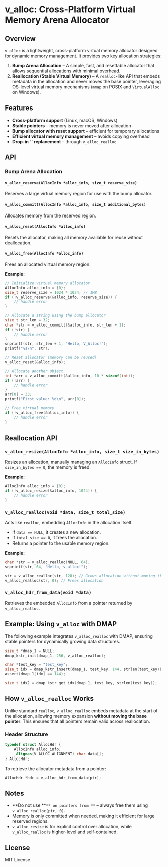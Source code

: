 # v\_alloc: Cross-Platform Virtual Memory Arena Allocator

## Overview

`v_alloc` is a lightweight, cross-platform virtual memory allocator designed for dynamic memory management. It provides two key allocation strategies:

1. **Bump Arena Allocation** – A simple, fast, and resettable allocator that allows sequential allocations with minimal overhead.
2. **Reallocation (Stable Virtual Memory)** – A `realloc`-like API that embeds metadata in the allocation and never moves the base pointer, leveraging OS-level virtual memory mechanisms (`mmap` on POSIX and `VirtualAlloc` on Windows).

## Features

- **Cross-platform support** (Linux, macOS, Windows)
- **Stable pointers** – memory is never moved after allocation
- **Bump allocator with reset support** – efficient for temporary allocations
- **Efficient virtual memory management** – avoids copying overhead
- **Drop-in ****\`\`**** replacement** – through `v_alloc_realloc`

## API

### Bump Arena Allocation

#### `v_alloc_reserve(AllocInfo *alloc_info, size_t reserve_size)`

Reserves a large virtual memory region for use with the bump allocator.

#### `v_alloc_committ(AllocInfo *alloc_info, size_t additional_bytes)`

Allocates memory from the reserved region.

#### `v_alloc_reset(AllocInfo *alloc_info)`

Resets the allocator, making all memory available for reuse without deallocation.

#### `v_alloc_free(AllocInfo *alloc_info)`

Frees an allocated virtual memory region.

**Example:**

```c
// Initialize virtual memory allocator
AllocInfo alloc_info = {0};
size_t reserve_size = 1024 * 1024; // 1MB
if (!v_alloc_reserve(&alloc_info, reserve_size)) {
    // handle error
}

// Allocate a string using the bump allocator
size_t str_len = 32;
char *str = v_alloc_committ(&alloc_info, str_len + 1);
if (!str) {
    // handle error
}
snprintf(str, str_len + 1, "Hello, V_Alloc!");
printf("%s\n", str);

// Reset allocator (memory can be reused)
v_alloc_reset(&alloc_info);

// Allocate another object
int *arr = v_alloc_committ(&alloc_info, 10 * sizeof(int));
if (!arr) {
    // handle error
}
arr[0] = 33;
printf("First value: %d\n", arr[0]);

// Free virtual memory
if (!v_alloc_free(&alloc_info)) {
    // handle error
}
```

## Reallocation API

### `v_alloc_resize(AllocInfo *alloc_info, size_t size_in_bytes)`

Resizes an allocation, manually managing an `AllocInfo` struct. If `size_in_bytes == 0`, the memory is freed.

**Example:**

```c
AllocInfo alloc_info = {0};
if (!v_alloc_resize(&alloc_info, 1024)) {
    // handle error
}
```

### `v_alloc_realloc(void *data, size_t total_size)`

Acts like `realloc`, embedding `AllocInfo` in the allocation itself.

- If `data == NULL`, it creates a new allocation.
- If `total_size == 0`, it frees the allocation.
- Returns a pointer to the usable memory region.

**Example:**

```c
char *str = v_alloc_realloc(NULL, 64);
snprintf(str, 64, "Hello, v_alloc!");

str = v_alloc_realloc(str, 128); // Grows allocation without moving it
v_alloc_realloc(str, 0); // Frees allocation
```

### `v_alloc_hdr_from_data(void *data)`

Retrieves the embedded `AllocInfo` from a pointer returned by `v_alloc_realloc`.

## Example: Using `v_alloc` with DMAP

The following example integrates `v_alloc_realloc` with DMAP, ensuring stable pointers for dynamically growing data structures.

```c
size_t *dmap_1 = NULL;
dmap_kstr_init(dmap_1, 256, v_alloc_realloc);

char *test_key = "test_key";
size_t idx = dmap_kstr_insert(dmap_1, test_key, 144, strlen(test_key));
assert(dmap_1[idx] == 144);

size_t idx2 = dmap_kstr_get_idx(dmap_1, test_key, strlen(test_key));
```

## How `v_alloc_realloc` Works

Unlike standard `realloc`, `v_alloc_realloc` embeds metadata at the start of the allocation, allowing memory expansion **without moving the base pointer**. This ensures that all pointers remain valid across reallocation.

### Header Structure

```c
typedef struct AllocHdr {
    AllocInfo alloc_info;
    _Alignas(V_ALLOC_ALIGNMENT) char data[];
} AllocHdr;
```

To retrieve the allocator metadata from a pointer:

```c
AllocHdr *hdr = v_alloc_hdr_from_data(ptr);
```

## Notes

- \*\*Do not use \*\*`** on pointers from **` – always free them using `v_alloc_realloc(ptr, 0)`.
- Memory is only committed when needed, making it efficient for large reserved regions.
- `v_alloc_resize` is for explicit control over allocation, while `v_alloc_realloc` is higher-level and self-contained.

## License

MIT License

